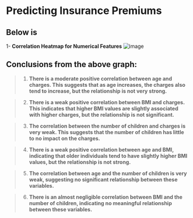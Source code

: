 # Predicting Insurance Premiums

## Below is

1- **Correlation Heatmap for Numerical Features**
![image](https://github.com/itsahmedmohamedamin/Predicting-Insurance-Premiums/assets/50253297/60c2f101-bcc7-44bd-9fe3-b70db6399730)

## Conclusions from the above graph:
> 1. **There is a moderate positive correlation between age and charges. This suggests that as age increases, the charges also tend to increase, but the relationship is not very strong.**

> 2. **There is a weak positive correlation between BMI and charges. This indicates that higher BMI values are slightly associated with higher charges, but the relationship is not significant.**

> 3. **The correlation between the number of children and charges is very weak. This suggests that the number of children has little to no impact on the charges.**

> 4. **There is a weak positive correlation between age and BMI, indicating that older individuals tend to have slightly higher BMI values, but the relationship is not strong.**

> 5. **The correlation between age and the number of children is very weak, suggesting no significant relationship between these variables.**

> 6. **There is an almost negligible correlation between BMI and the number of children, indicating no meaningful relationship between these variables.**

